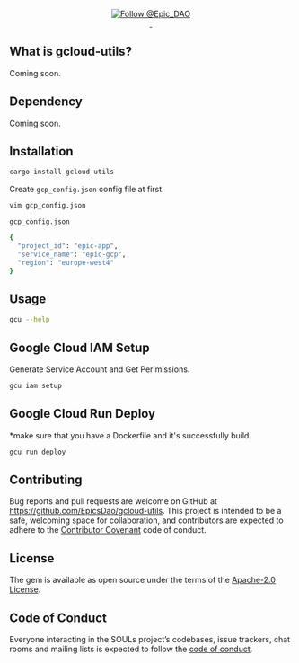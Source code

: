 <p align="center">
  <a href="https://twitter.com/intent/follow?screen_name=Epic_DAO">
    <img src="https://img.shields.io/twitter/follow/Epic_DAO.svg?label=Follow%20@Epic_DAO" alt="Follow @Epic_DAO" />
  </a>
  <br/>

  <a aria-label="License" href="https://github.com/EpicsDao/epic/blob/master/LICENSE.txt">
    <img alt="" src="https://badgen.net/badge/license/Apache/blue">
  </a>
    <a aria-label="Code of Conduct" href="https://github.com/EpicsDao/epic/blob/master/CODE_OF_CONDUCT.md">
    <img alt="" src="https://img.shields.io/badge/Contributor%20Covenant-2.1-4baaaa.svg">
  </a>
</p>


## What is gcloud-utils?
Coming soon.

## Dependency
Coming soon.

## Installation
```bash
cargo install gcloud-utils
```

Create `gcp_config.json` config file at first.
```bash
vim gcp_config.json
```

`gcp_config.json`
```bash
{
  "project_id": "epic-app",
  "service_name": "epic-gcp",
  "region": "europe-west4"
}
```

## Usage

```bash
gcu --help
```

## Google Cloud IAM Setup
Generate Service Account and Get Perimissions.

```bash
gcu iam setup
```

## Google Cloud Run Deploy
*make sure that you have a Dockerfile and it's successfully build.

```bash
gcu run deploy
```

## Contributing

Bug reports and pull requests are welcome on GitHub at https://github.com/EpicsDao/gcloud-utils. This project is intended to be a safe, welcoming space for collaboration, and contributors are expected to adhere to the [Contributor Covenant](http://contributor-covenant.org) code of conduct.

## License

The gem is available as open source under the terms of the [Apache-2.0 License](https://www.apache.org/licenses/LICENSE-2.0).

## Code of Conduct

Everyone interacting in the SOULs project’s codebases, issue trackers, chat rooms and mailing lists is expected to follow the [code of conduct](https://github.com/EpicsDao/gcloud-utils/blob/master/CODE_OF_CONDUCT.md).
